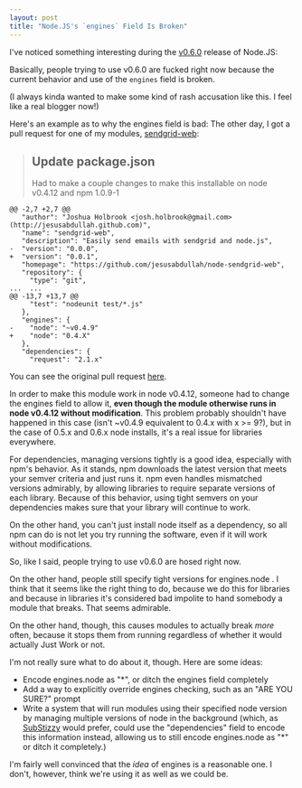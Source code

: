 ```yaml
---
layout: post
title: "Node.JS's `engines` Field Is Broken"
---
```


I've noticed something interesting during the [v0.6.0](http://groups.google.com/group/nodejs/browse_thread/thread/5a5b8c2dedeb4d13?hl=en%3Fhl%3Den) release of Node.JS:

Basically, people trying to use v0.6.0 are fucked right now because the current behavior and use of the `engines` field is broken.

(I always kinda wanted to make some kind of rash accusation like this. I feel like a real blogger now!)

Here's an example as to why the engines field is bad: The other day, I got a pull request for one of my modules, [sendgrid-web](https://github.com/jesusabdullah/node-sendgrid-web):

> ## Update package.json
> 
> Had to make a couple changes to make this installable on node v0.4.12 and npm 1.0.9-1


    @@ -2,7 +2,7 @@
       "author": "Joshua Holbrook <josh.holbrook@gmail.com> (http://jesusabdullah.github.com)",
       "name": "sendgrid-web",
       "description": "Easily send emails with sendgrid and node.js",
    -  "version": "0.0.0",
    +  "version": "0.0.1",
       "homepage": "https://github.com/jesusabdullah/node-sendgrid-web",
       "repository": {
         "type": "git",
    ...	 ...	
    @@ -13,7 +13,7 @@
         "test": "nodeunit test/*.js"
       },
       "engines": {
    -    "node": "~v0.4.9"
    +    "node": "0.4.X"
       },
       "dependencies": {
         "request": "2.1.x"

You can see the original pull request [here](https://github.com/jesusabdullah/node-sendgrid-web/pull/1).

In order to make this module work in node v0.4.12, someone had to change the engines field to allow it, **even though the module otherwise runs in node v0.4.12 without modification**. This problem probably shouldn't have happened in this case (isn't ~v0.4.9 equivalent to 0.4.x with x >= 9?), but in the case of 0.5.x and 0.6.x node installs, it's a real issue for libraries everywhere.

For dependencies, managing versions tightly is a good idea, especially with npm's behavior. As it stands, npm downloads the latest version that meets your semver criteria and just runs it. npm even handles mismatched versions admirably, by allowing libraries to require separate versions of each library. Because of this behavior, using tight semvers on your dependencies makes sure that your library will continue to work.

On the other hand, you can't just install node itself as a dependency, so all npm can do is not let you try running the software, even if it will work without modifications.

So, like I said, people trying to use v0.6.0 are hosed right now.

On the other hand, people still specify tight versions for engines.node . I think that it seems like the right thing to do, because we do this for libraries and because in libraries it's considered bad impolite to hand somebody a module that breaks. That seems admirable.

On the other hand, though, this causes modules to actually break *more* often, because it stops them from running regardless of whether it would actually Just Work or not.

I'm not really sure what to do about it, though. Here are some ideas:

* Encode engines.node as "*", or ditch the engines field completely
* Add a way to explicitly override engines checking, such as an "ARE YOU SURE?" prompt
* Write a system that will run modules using their specified node version by managing multiple versions of node in the background (which, as [SubStizzy](http://substack.net) would prefer, could use the "dependencies" field to encode this information instead, allowing us to still encode engines.node as "*" or ditch it completely.)

I'm fairly well convinced that the *idea* of engines is a reasonable one. I don't, however, think we're using it as well as we could be.
